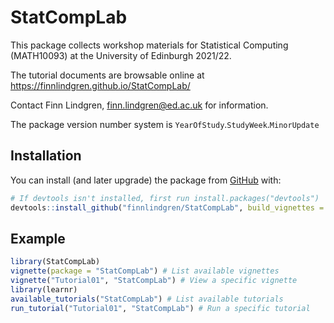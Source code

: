
<!-- README.md is generated from README.Rmd. Please edit that file -->

# StatCompLab

<!-- badges: start -->
<!-- badges: end -->

This package collects workshop materials for Statistical Computing
(MATH10093) at the University of Edinburgh 2021/22.

The tutorial documents are browsable online at
<https://finnlindgren.github.io/StatCompLab/>

Contact Finn Lindgren, <finn.lindgren@ed.ac.uk> for information.

The package version number system is
`YearOfStudy`.`StudyWeek`.`MinorUpdate`

## Installation

You can install (and later upgrade) the package from
[GitHub](https://github.com/) with:

``` r
# If devtools isn't installed, first run install.packages("devtools")
devtools::install_github("finnlindgren/StatCompLab", build_vignettes = TRUE)
```

## Example

``` r
library(StatCompLab)
vignette(package = "StatCompLab") # List available vignettes
vignette("Tutorial01", "StatCompLab") # View a specific vignette
library(learnr)
available_tutorials("StatCompLab") # List available tutorials
run_tutorial("Tutorial01", "StatCompLab") # Run a specific tutorial
```
